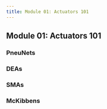 ```yaml
---
title: Module 01: Actuators 101
---
```


## Module 01: Actuators 101

### PneuNets

### DEAs

### SMAs

### McKibbens
